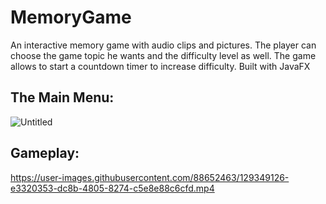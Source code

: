 # MemoryGame
An interactive memory game with audio clips and pictures. The player can choose the game topic he wants and the difficulty level as well. The game allows to start a countdown timer to increase difficulty. Built with JavaFX

## The Main Menu:
![Untitled](https://user-images.githubusercontent.com/88652463/129349480-e1534879-e0d1-439c-8251-fd27641d3427.png)
## Gameplay:
https://user-images.githubusercontent.com/88652463/129349126-e3320353-dc8b-4805-8274-c5e8e88c6cfd.mp4

